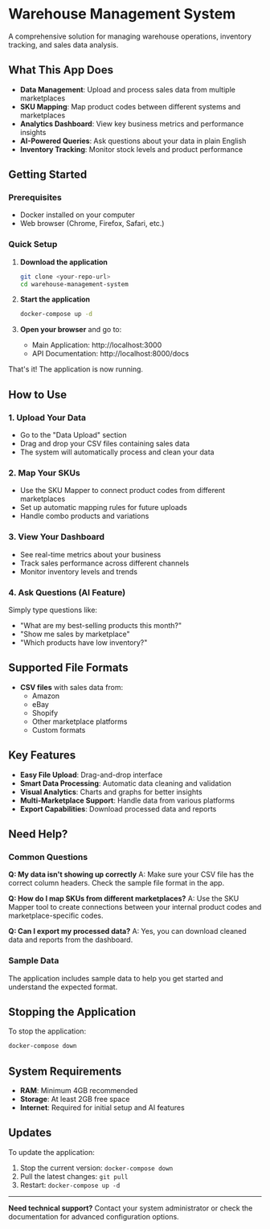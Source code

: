 # Warehouse Management System

A comprehensive solution for managing warehouse operations, inventory tracking, and sales data analysis.

## What This App Does

- **Data Management**: Upload and process sales data from multiple marketplaces
- **SKU Mapping**: Map product codes between different systems and marketplaces
- **Analytics Dashboard**: View key business metrics and performance insights
- **AI-Powered Queries**: Ask questions about your data in plain English
- **Inventory Tracking**: Monitor stock levels and product performance

## Getting Started

### Prerequisites
- Docker installed on your computer
- Web browser (Chrome, Firefox, Safari, etc.)

### Quick Setup

1. **Download the application**
   ```bash
   git clone <your-repo-url>
   cd warehouse-management-system
   ```

2. **Start the application**
   ```bash
   docker-compose up -d
   ```
   
3. **Open your browser** and go to:
   - Main Application: http://localhost:3000
   - API Documentation: http://localhost:8000/docs

That's it! The application is now running.

## How to Use

### 1. Upload Your Data
- Go to the "Data Upload" section
- Drag and drop your CSV files containing sales data
- The system will automatically process and clean your data

### 2. Map Your SKUs
- Use the SKU Mapper to connect product codes from different marketplaces
- Set up automatic mapping rules for future uploads
- Handle combo products and variations

### 3. View Your Dashboard
- See real-time metrics about your business
- Track sales performance across different channels
- Monitor inventory levels and trends

### 4. Ask Questions (AI Feature)
Simply type questions like:
- "What are my best-selling products this month?"
- "Show me sales by marketplace"
- "Which products have low inventory?"

## Supported File Formats

- **CSV files** with sales data from:
  - Amazon
  - eBay
  - Shopify
  - Other marketplace platforms
  - Custom formats

## Key Features

- **Easy File Upload**: Drag-and-drop interface
- **Smart Data Processing**: Automatic data cleaning and validation
- **Visual Analytics**: Charts and graphs for better insights
- **Multi-Marketplace Support**: Handle data from various platforms
- **Export Capabilities**: Download processed data and reports

## Need Help?

### Common Questions

**Q: My data isn't showing up correctly**
A: Make sure your CSV file has the correct column headers. Check the sample file format in the app.

**Q: How do I map SKUs from different marketplaces?**
A: Use the SKU Mapper tool to create connections between your internal product codes and marketplace-specific codes.

**Q: Can I export my processed data?**
A: Yes, you can download cleaned data and reports from the dashboard.

### Sample Data
The application includes sample data to help you get started and understand the expected format.

## Stopping the Application

To stop the application:
```bash
docker-compose down
```

## System Requirements

- **RAM**: Minimum 4GB recommended
- **Storage**: At least 2GB free space
- **Internet**: Required for initial setup and AI features

## Updates

To update the application:
1. Stop the current version: `docker-compose down`
2. Pull the latest changes: `git pull`
3. Restart: `docker-compose up -d`

---

**Need technical support?** Contact your system administrator or check the documentation for advanced configuration options.
